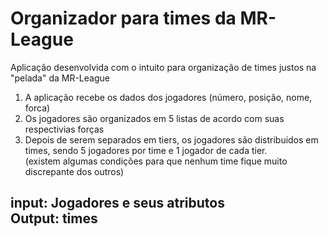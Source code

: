<h1> Organizador para times da MR-League</h1>

<p>Aplicação desenvolvida com o intuito para organização de times justos na "pelada" da MR-League</p>

<ol>
  <li> A aplicação recebe os dados dos jogadores (número, posição, nome, forca)</li>
  <li> Os jogadores são organizados em 5 listas de acordo com suas respectivias forças</li>
  <li> Depois de serem separados em tiers, os jogadores são distribuidos em times, sendo 5 jogadores por time e 1 jogador de cada tier. <br>
  (existem algumas condições para que nenhum time fique muito discrepante dos outros)</li>
</ol>
  
  <h2> input: Jogadores e seus atributos <br> Output: times </h2>
